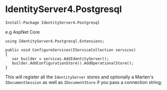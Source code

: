 # IdentityServer4.Postgresql

`Install-Package IdentityServer4.Postgresql`

e.g AspNet Core
```
using IdentityServer4.Postgresql.Extensions;

public void ConfigureServices(IServiceCollection services)
{
   var builder = services.AddIdentityServer();
   builder.AddConfigurationStore().AddOperationalStore();
}
 ```
 This will register all the `IdentityServer` stores and optionally a Marten's `IDocumentSession` as well as `IDocumentStore` if you pass a connection string;
 
